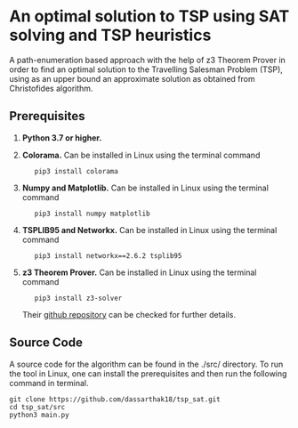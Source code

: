 # An optimal solution to TSP using SAT solving and TSP heuristics

A path-enumeration based approach with the help of z3 Theorem Prover in order to find an optimal solution to the Travelling Salesman Problem (TSP), using as an upper bound an approximate solution as obtained from Christofides algorithm.

## Prerequisites

1. **Python 3.7 or higher.**
2. **Colorama.** Can be installed in Linux using the terminal command

    ```shell
       pip3 install colorama
    ```
3. **Numpy and Matplotlib.** Can be installed in Linux using the terminal command

    ```shell
       pip3 install numpy matplotlib
    ```
4. **TSPLIB95 and Networkx.** Can be installed in Linux using the terminal command

    ```shell
       pip3 install networkx==2.6.2 tsplib95
    ```
5. **z3 Theorem Prover.** Can be installed in Linux using the terminal command

    ```shell
       pip3 install z3-solver
    ```
    Their [github repository](https://github.com/Z3Prover/z3) can be checked for further details.

## Source Code

A source code for the algorithm can be found in the ./src/ directory. To run the tool in Linux, one can install the prerequisites and then run the following command in terminal.

```shell
git clone https://github.com/dassarthak18/tsp_sat.git
cd tsp_sat/src
python3 main.py
```
